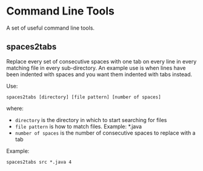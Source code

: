 Command Line Tools
==================

A set of useful command line tools.

spaces2tabs
-----------

Replace every set of consecutive spaces with one tab on every line in every matching file in every sub-directory. An example use is when lines have been indented with spaces and you want them indented with tabs instead.

Use:

    spaces2tabs [directory] [file pattern] [number of spaces]

where:

- `directory` is the directory in which to start searching for files
- `file pattern` is how to match files. Example: *.java
- `number of spaces` is the number of consecutive spaces to replace with a tab

Example:

    spaces2tabs src *.java 4

